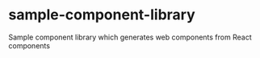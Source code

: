 # sample-component-library
Sample component library which generates web components from React components
